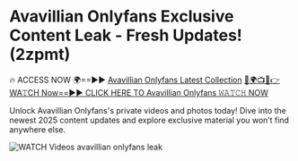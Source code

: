 # Avavillian Onlyfans Exclusive Content Leak - Fresh Updates! (2zpmt)

🔥 ACCESS NOW 🌍==►► <a href="https://tinyurl.com/3fjeunct" rel="nofollow">Avavillian Onlyfans Latest Collection</a></h3>
[🔴🌍📺📱👉WA𝚃CH Now==►► CLICK HERE TO Avavillian Onlyfans 𝚆𝙰𝚃𝙲𝙷 NOW](https://tinyurl.com/3fjeunct)

Unlock Avavillian Onlyfans's private videos and photos today! Dive into the newest 2025 content updates and explore exclusive material you won’t find anywhere else.


<a href="https://tinyurl.com/3fjeunct" rel="nofollow" data-target="animated-image.originalLink"><img src="https://camo.githubusercontent.com/8a4f000d20f83aca3bf7ec5f350d767afa0574a8a352519fd8cfa583a6f93a33/68747470733a2f2f692e696d6775722e636f6d2f644a486b345a712e676966" alt="WATCH Videos" data-canonical-src="https://i.imgur.com/dJHk4Zq.gif" style="max-width: 100%; display: inline-block;" data-target="animated-image.originalImage"></a>
avavillian onlyfans leak